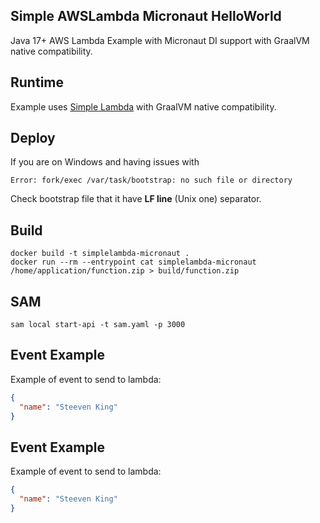 ## Simple AWSLambda Micronaut HelloWorld

Java 17+ AWS Lambda Example with Micronaut DI support with GraalVM native compatibility.

## Runtime

Example uses [Simple Lambda](https://github.com/GoodforGod/simple-awslambda) with GraalVM native compatibility.

## Deploy

If you are on Windows and having issues with 
```
Error: fork/exec /var/task/bootstrap: no such file or directory
```

Check bootstrap file that it have **LF line** (Unix one) separator.

## Build

```shell
docker build -t simplelambda-micronaut .
docker run --rm --entrypoint cat simplelambda-micronaut /home/application/function.zip > build/function.zip
```

## SAM

```shell
sam local start-api -t sam.yaml -p 3000
```

## Event Example

Example of event to send to lambda:
```json
{
  "name": "Steeven King"
}
```

## Event Example

Example of event to send to lambda:
```json
{
  "name": "Steeven King"
}
```

